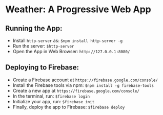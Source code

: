 # Weather: A Progressive Web App

## Running the App:
* Install `http-server` as:
```$npm install http-server -g```
* Run the server:
```$http-server```
* Open the App in Web Browser:
 ```http://127.0.0.1:8080/```

## Deploying to Firebase:
* Create a Firebase account at `https://firebase.google.com/console/`
* Install the Firebase tools via npm: 
```$npm install -g firebase-tools```
* Create a new app at `https://firebase.google.com/console/`
* In the terminal, run: `$firebase login`
* Initialize your app, run: `$firebase init`
* Finally, deploy the app to Firebase: `$firebase deploy`
